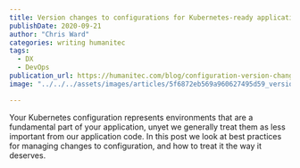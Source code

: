 ```yaml
---
title: Version changes to configurations for Kubernetes-ready applications
publishDate: 2020-09-21
author: "Chris Ward"
categories: writing humanitec
tags:
  - DX
  - DevOps
publication_url: https://humanitec.com/blog/configuration-version-changes-kubernetes-apps
image: "../../../assets/images/articles/5f6872eb569a960627495d59_version-changes-configs-kubernetes-apps.png"

---
```

Your Kubernetes configuration represents environments that are a fundamental part of your application, unyet we generally treat them as less important from our application code. In this post we look at best practices for managing changes to configuration, and how to treat it the way it deserves.